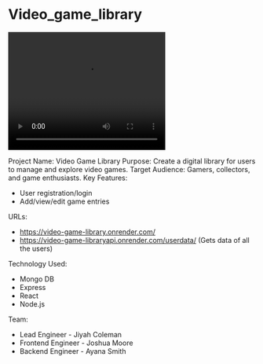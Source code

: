 # Video_game_library

<video width="320" height="240" controls>
  <source src="https://drive.google.com/file/d/1vd-QhY-h4eB0nxAKk-1yl6dAaFLdKxkG/view?usp=sharing">
</video> 


Project Name: Video Game Library
Purpose: Create a digital library for users to manage and explore video games.
Target Audience: Gamers, collectors, and game enthusiasts.
Key Features:
+ User registration/login
+ Add/view/edit game entries

URLs:
+ https://video-game-library.onrender.com/
+ https://video-game-libraryapi.onrender.com/userdata/ (Gets data of all the users)

Technology Used:
+ Mongo DB
+ Express 
+ React
+ Node.js

Team:
+ Lead Engineer - Jiyah Coleman
+ Frontend Engineer - Joshua Moore
+ Backend Engineer - Ayana Smith

